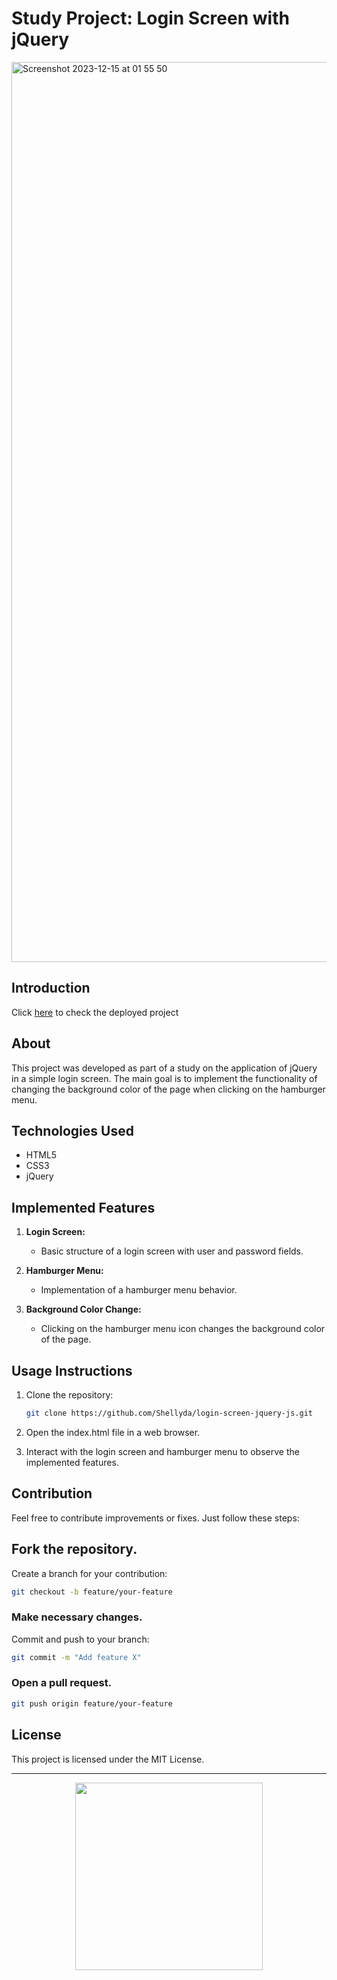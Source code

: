 # Study Project: Login Screen with jQuery

<img width="1440" alt="Screenshot 2023-12-15 at 01 55 50" src="https://github.com/Shellyda/login-screen-jquery-js/assets/69990297/ad62cbba-19d8-495c-97ae-b1b1c7e1516e">

<br />

## Introduction 
Click [here](https://shellyda.github.io/login-screen-jquery-js/) to check the deployed project 

## About
This project was developed as part of a study on the application of jQuery in a simple login screen. The main goal is to implement the functionality of changing the background color of the page when clicking on the hamburger menu.

## Technologies Used

- HTML5
- CSS3
- jQuery

## Implemented Features

1. **Login Screen:**
   - Basic structure of a login screen with user and password fields.

2. **Hamburger Menu:**
   - Implementation of a hamburger menu behavior.

3. **Background Color Change:**
   - Clicking on the hamburger menu icon changes the background color of the page.

## Usage Instructions

1. Clone the repository:
   ```bash
   git clone https://github.com/Shellyda/login-screen-jquery-js.git
   ```
2. Open the index.html file in a web browser.

3. Interact with the login screen and hamburger menu to observe the implemented features.

## Contribution
Feel free to contribute improvements or fixes. Just follow these steps:

## Fork the repository.
Create a branch for your contribution:
```bash
git checkout -b feature/your-feature
```

### Make necessary changes.
Commit and push to your branch:
```bash
git commit -m "Add feature X"
```
### Open a pull request.

```bash
git push origin feature/your-feature
```

## License
This project is licensed under the MIT License.

---
<p align=center>
<img src="banner.jpg" height=300 />
</p>
